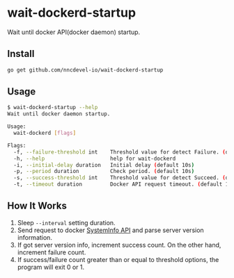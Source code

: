 # wait-dockerd-startup

Wait until docker API(docker daemon) startup. 

## Install

```bash
go get github.com/nncdevel-io/wait-dockerd-startup
```

## Usage

```bash
$ wait-dockerd-startup --help
Wait until docker daemon startup.

Usage:
  wait-dockerd [flags]

Flags:
  -f, --failure-threshold int    Threshold value for detect Failure. (default 10)
  -h, --help                     help for wait-dockerd
  -i, --initial-delay duration   Initial delay (default 10s)
  -p, --period duration          Check period. (default 10s)
  -s, --success-threshold int    Threshold value for detect Succeed. (default 1)
  -t, --timeout duration         Docker API request timeout. (default 1s)
```


## How It Works

1. Sleep `--interval` setting duration.
2. Send request to docker [SystemInfo API](https://docs.docker.com/engine/api/v1.41/#tag/System/operation/SystemInfo) and 
parse server version information.
3. If got server version info, increment success count. On the other hand, increment failure count.
4. If success/failure count greater than or equal to threshold options, the program will exit 0 or 1.
